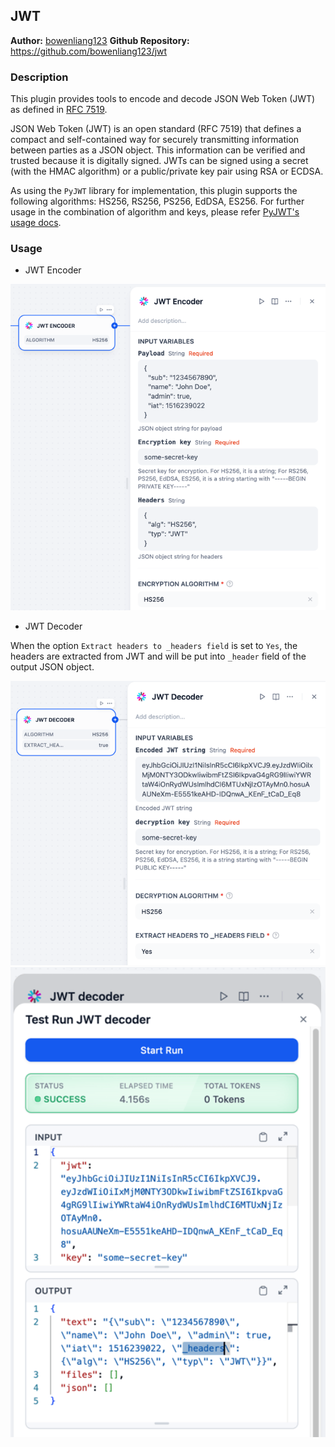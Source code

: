 ## JWT

**Author:** [bowenliang123](https://github.com/bowenliang123)
**Github Repository:** https://github.com/bowenliang123/jwt

### Description

This plugin provides tools to encode and decode JSON Web Token (JWT) as defined in [RFC 7519](https://tools.ietf.org/html/rfc7519).

JSON Web Token (JWT) is an open standard (RFC 7519) that defines a compact and self-contained way for securely transmitting information between parties as a JSON object. This information can be verified and trusted because it is digitally signed. JWTs can be signed using a secret (with the HMAC algorithm) or a public/private key pair using RSA or ECDSA.

As using the `PyJWT` library for implementation, this plugin supports the following algorithms: HS256, RS256, PS256, EdDSA, ES256.
For further usage in the combination of algorithm and keys, please refer [PyJWT's usage docs](https://pyjwt.readthedocs.io/en/stable/usage.html).


### Usage

- JWT Encoder

<img src="./_assets/img1.png" width="650" >


- JWT Decoder

When the option `Extract headers to _headers field` is set to `Yes`, the headers are extracted from JWT and will be put into `_header` field of the output JSON object.

<img src="./_assets/img2.png" width="650" >

<img src="./_assets/img3.png" width="650" >


